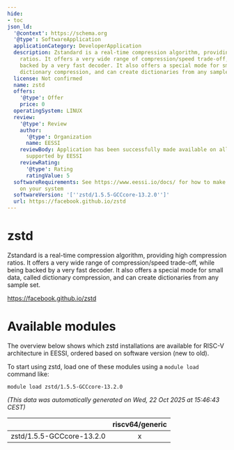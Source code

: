 ```yaml
---
hide:
- toc
json_ld:
  '@context': https://schema.org
  '@type': SoftwareApplication
  applicationCategory: DeveloperApplication
  description: Zstandard is a real-time compression algorithm, providing high compression
    ratios. It offers a very wide range of compression/speed trade-off, while being
    backed by a very fast decoder. It also offers a special mode for small data, called
    dictionary compression, and can create dictionaries from any sample set.
  license: Not confirmed
  name: zstd
  offers:
    '@type': Offer
    price: 0
  operatingSystem: LINUX
  review:
    '@type': Review
    author:
      '@type': Organization
      name: EESSI
    reviewBody: Application has been successfully made available on all architectures
      supported by EESSI
    reviewRating:
      '@type': Rating
      ratingValue: 5
  softwareRequirements: See https://www.eessi.io/docs/ for how to make EESSI available
    on your system
  softwareVersion: '[''zstd/1.5.5-GCCcore-13.2.0'']'
  url: https://facebook.github.io/zstd
---
```


zstd
====


Zstandard is a real-time compression algorithm, providing high compression ratios. It offers a very wide range of compression/speed trade-off, while being backed by a very fast decoder. It also offers a special mode for small data, called dictionary compression, and can create dictionaries from any sample set.

https://facebook.github.io/zstd
# Available modules


The overview below shows which zstd installations are available for RISC-V architecture in EESSI, ordered based on software version (new to old).

To start using zstd, load one of these modules using a `module load` command like:

```shell
module load zstd/1.5.5-GCCcore-13.2.0
```

*(This data was automatically generated on Wed, 22 Oct 2025 at 15:46:43 CEST)*

| |riscv64/generic|
| :---: | :---: |
|zstd/1.5.5-GCCcore-13.2.0|x|
